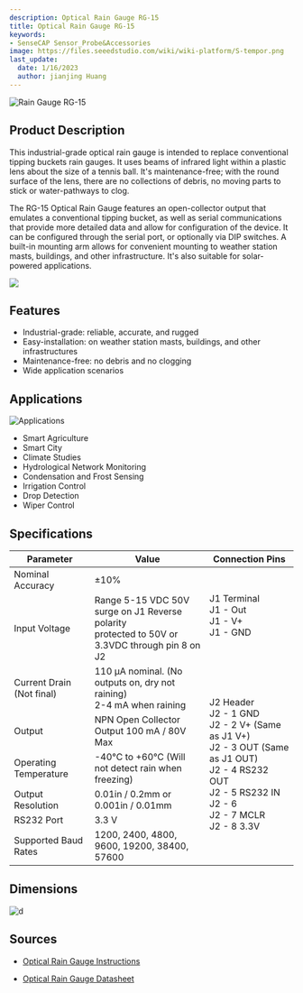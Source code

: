 ```yaml
---
description: Optical Rain Gauge RG-15
title: Optical Rain Gauge RG-15
keywords:
- SenseCAP Sensor_Probe&Accessories
image: https://files.seeedstudio.com/wiki/wiki-platform/S-tempor.png
last_update:
  date: 1/16/2023
  author: jianjing Huang
---
```


![Rain Gauge RG-15](https://files.seeedstudio.com/wiki/Industrial-Grade_Optical_Rain_Gauge_RG-15/114992321-07.png)

## Product Description

This industrial-grade optical rain gauge is intended to replace conventional tipping buckets rain gauges. It uses beams of infrared light within a plastic lens about the size of a tennis ball. It's maintenance-free; with the round surface of the lens, there are no collections of debris, no moving parts to stick or water-pathways to clog.

The RG-15 Optical Rain Gauge features an open-collector output that emulates a conventional tipping bucket, as well as serial communications that provide more detailed data and allow for configuration of the device. It can be configured through the serial port, or optionally via DIP switches. A built-in mounting arm allows for convenient mounting to weather station masts, buildings, and other infrastructure. It's also suitable for solar-powered applications.

[![](https://files.seeedstudio.com/wiki/Seeed-WiKi/docs/images/300px-Get_One_Now_Banner-ragular.png)](https://www.seeedstudio.com/Rain-Gauge-RG-15-p-4648.html)

## Features

* Industrial-grade: reliable, accurate, and rugged
* Easy-installation: on weather station masts, buildings, and other infrastructures
* Maintenance-free: no debris and no clogging
* Wide application scenarios

## Applications

![Applications](https://files.seeedstudio.com/wiki/Industrial-Grade_Optical_Rain_Gauge_RG-15/applications.png)

* Smart Agriculture
* Smart City
* Climate Studies
* Hydrological Network Monitoring
* Condensation and Frost Sensing
* Irrigation Control
* Drop Detection
* Wiper Control

## Specifications
<!-- <style type="text/css">
.tg  {border-collapse:collapse;border-spacing:0;}
.tg td{border-color:black;border-style:solid;border-width:1px;font-family:Arial, sans-serif;font-size:14px;
  overflow:hidden;padding:10px 5px;word-break:normal;}
.tg th{border-color:black;border-style:solid;border-width:1px;font-family:Arial, sans-serif;font-size:14px;
  font-weight:normal;overflow:hidden;padding:10px 5px;word-break:normal;}
.tg .tg-2fdn{border-color:#9b9b9b;text-align:left;vertical-align:top}
.tg .tg-e2cz{background-color:#9b9b9b;border-color:#9b9b9b;color:#ffffff;text-align:left;vertical-align:top}
</style> -->
<table class="tg" data-style="undefined;table-layout: fixed; width: 743px;"><colgroup> <col data-style="width: 171px;" /> <col data-style="width: 361px;" /> <col data-style="width: 211px;" /> </colgroup>
<thead>
<tr><th class="tg-pnhl">Parameter</th><th class="tg-pnhl"><span data-style="font-weight: 400; font-style: normal; text-decoration: none;">Value</span></th><th class="tg-wcsp"><span data-style="font-weight: 400; font-style: normal; text-decoration: none; color: #2f2f2f;">Connection Pins </span></th></tr>
</thead>
<tbody>
<tr>
<td class="tg-855q">Nominal Accuracy</td>
<td class="tg-855q"><span data-style="font-weight: 400; font-style: normal; text-decoration: none;">±10%</span></td>
<td class="tg-855q" rowspan="2">J1 Terminal<br />J1 - Out<br />J1 - V+<br />J1 - GND</td>
</tr>
<tr>
<td class="tg-855q"><span data-style="font-weight: 400; font-style: normal; text-decoration: none;">Input Voltage</span></td>
<td class="tg-855q"><span data-style="font-weight: 400; font-style: normal; text-decoration: none;">Range 5-15 VDC 50V surge on J1 Reverse </span>polarity <br />protected to 50V or 3.3VDC through pin 8 on J2</td>
</tr>
<tr>
<td class="tg-855q"><span data-style="font-weight: 400; font-style: normal; text-decoration: none;">Current Drain (Not final)</span></td>
<td class="tg-855q"><span data-style="font-weight: 400; font-style: normal; text-decoration: none;">110 μA nominal. (No outputs on, dry not raining) </span><br /><span data-style="font-weight: 400; font-style: normal; text-decoration: none;">2-4 mA when raining</span></td>
<td class="tg-855q" rowspan="6">J2 Header <br />J2 - 1 GND<br /><span data-style="font-weight: 400; font-style: normal; text-decoration: none;">J2 - 2 V+ (Same as J1 V+)</span><br /><span data-style="font-weight: 400; font-style: normal; text-decoration: none;">J2 - 3 OUT (Same as J1 OUT)</span><br /><span data-style="font-weight: 400; font-style: normal; text-decoration: none;">J2 - 4 RS232 OUT</span><br /><span data-style="font-weight: 400; font-style: normal; text-decoration: none;">J2 - 5 RS232 IN</span><br /><span data-style="font-weight: 400; font-style: normal; text-decoration: none;">J2 - 6</span><br /><span data-style="font-weight: 400; font-style: normal; text-decoration: none;">J2 - 7 MCLR</span><br /><span data-style="font-weight: 400; font-style: normal; text-decoration: none;">J2 - 8 3.3V</span></td>
</tr>
<tr>
<td class="tg-855q"><span data-style="font-weight: 400; font-style: normal; text-decoration: none;">Output</span></td>
<td class="tg-855q"><span data-style="font-weight: 400; font-style: normal; text-decoration: none;">NPN Open Collector Output 100 mA / 80V Max</span></td>
</tr>
<tr>
<td class="tg-855q"><span data-style="font-weight: 400; font-style: normal; text-decoration: none;">Operating Temperature</span></td>
<td class="tg-855q"><span data-style="font-weight: 400; font-style: normal; text-decoration: none;">-40°C to +60°C (Will not detect rain when freezing)</span></td>
</tr>
<tr>
<td class="tg-855q"><span data-style="font-weight: 400; font-style: normal; text-decoration: none;">Output Resolution</span></td>
<td class="tg-855q"><span data-style="font-weight: 400; font-style: normal; text-decoration: none;">0.01in / 0.2mm or 0.001in / 0.01mm</span></td>
</tr>
<tr>
<td class="tg-855q"><span data-style="font-weight: 400; font-style: normal; text-decoration: none;">RS232 Port</span></td>
<td class="tg-855q"><span data-style="font-weight: 400; font-style: normal; text-decoration: none;">3.3 V</span></td>
</tr>
<tr>
<td class="tg-855q"><span data-style="font-weight: 400; font-style: normal; text-decoration: none;">Supported Baud Rates</span></td>
<td class="tg-855q"><span data-style="font-weight: 400; font-style: normal; text-decoration: none;">1200, 2400, 4800, 9600, 19200, 38400, 57600</span></td>
</tr>
</tbody>
</table>

## Dimensions

![d](https://files.seeedstudio.com/wiki/Industrial-Grade_Optical_Rain_Gauge_RG-15/dimensions.png)

## Sources

* [Optical Rain Gauge  Instructions](https://files.seeedstudio.com/wiki/Industrial-Grade_Optical_Rain_Gauge_RG-15/RG-15_instructions_sw_1.000.pdf)

* [Optical Rain Gauge Datasheet](https://files.seeedstudio.com/wiki/Industrial-Grade_Optical_Rain_Gauge_RG-15/RG-15_specification.pdf)

